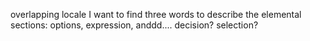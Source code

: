 overlapping locale
I want to find three words to describe the elemental sections: options, expression, anddd.... decision? selection?
